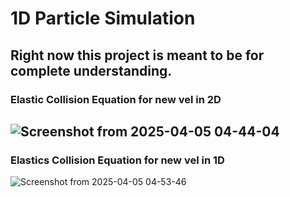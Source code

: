 # 1D Particle Simulation
Right now this project is meant to be for complete understanding.
---
### Elastic Collision Equation for new vel in 2D
![Screenshot from 2025-04-05 04-44-04](https://github.com/user-attachments/assets/fa6f0fe7-e1b5-4ba8-9e3e-2f3fa23a4242)
---
### Elastics Collision Equation for new vel in 1D
![Screenshot from 2025-04-05 04-53-46](https://github.com/user-attachments/assets/80e23016-d966-4098-8520-10e00d769964)
